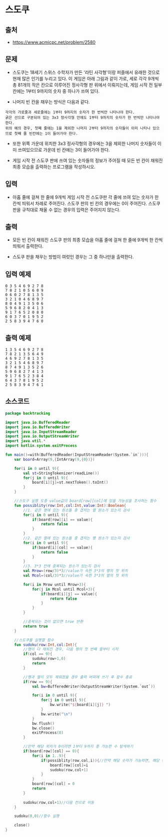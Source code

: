 # 스도쿠

## 출처

* https://www.acmicpc.net/problem/2580

## 문제

* 스도쿠는 18세기 스위스 수학자가 만든 '라틴 사각형'이랑 퍼즐에서 유래한 것으로 현재 많은 인기를 누리고 있다. 이 게임은 아래 그림과 같이 가로, 세로 각각 9개씩 총 81개의 작은 칸으로 이루어진 정사각형 판 위에서 이뤄지는데, 게임 시작 전 일부 칸에는 1부터 9까지의 숫자 중 하나가 쓰여 있다.

* 나머지 빈 칸을 채우는 방식은 다음과 같다.

```
각각의 가로줄과 세로줄에는 1부터 9까지의 숫자가 한 번씩만 나타나야 한다.
굵은 선으로 구분되어 있는 3x3 정사각형 안에도 1부터 9까지의 숫자가 한 번씩만 나타나야 한다.
위의 예의 경우, 첫째 줄에는 1을 제외한 나머지 2부터 9까지의 숫자들이 이미 나타나 있으므로 첫째 줄 빈칸에는 1이 들어가야 한다.
```

* 또한 위쪽 가운데 위치한 3x3 정사각형의 경우에는 3을 제외한 나머지 숫자들이 이미 쓰여있으므로 가운데 빈 칸에는 3이 들어가야 한다.

* 게임 시작 전 스도쿠 판에 쓰여 있는 숫자들의 정보가 주어질 때 모든 빈 칸이 채워진 최종 모습을 출력하는 프로그램을 작성하시오.

## 입력

* 아홉 줄에 걸쳐 한 줄에 9개씩 게임 시작 전 스도쿠판 각 줄에 쓰여 있는 숫자가 한 칸씩 띄워서 차례로 주어진다. 스도쿠 판의 빈 칸의 경우에는 0이 주어진다. 스도쿠 판을 규칙대로 채울 수 없는 경우의 입력은 주어지지 않는다. 

## 출력

* 모든 빈 칸이 채워진 스도쿠 판의 최종 모습을 아홉 줄에 걸쳐 한 줄에 9개씩 한 칸씩 띄워서 출력한다.

* 스도쿠 판을 채우는 방법이 여럿인 경우는 그 중 하나만을 출력한다.

## 입력 예제

```
0 3 5 4 6 9 2 7 8
7 8 2 1 0 5 6 0 9
0 6 0 2 7 8 1 3 5
3 2 1 0 4 6 8 9 7
8 0 4 9 1 3 5 0 6
5 9 6 8 2 0 4 1 3
9 1 7 6 5 2 0 8 0
6 0 3 7 0 1 9 5 2
2 5 8 3 9 4 7 6 0
```

## 출력 예제

```
1 3 5 4 6 9 2 7 8
7 8 2 1 3 5 6 4 9
4 6 9 2 7 8 1 3 5
3 2 1 5 4 6 8 9 7
8 7 4 9 1 3 5 2 6
5 9 6 8 2 7 4 1 3
9 1 7 6 5 2 3 8 4
6 4 3 7 8 1 9 5 2
2 5 8 3 9 4 7 6 1
```

## 소스코드

```kotlin
package backtracking

import java.io.BufferedReader
import java.io.BufferedWriter
import java.io.InputStreamReader
import java.io.OutputStreamWriter
import java.util.*
import kotlin.system.exitProcess

fun main()=with(BufferedReader(InputStreamReader(System.`in`))){
    var board=Array(9,{IntArray(9,{0})})

    for(i in 0 until 9){
        val st=StringTokenizer(readLine())
        for(j in 0 until 9){
            board[i][j]=st.nextToken().toInt()
        }
    }

    //스도구 실행 도중 value값이 board[row][col]에 있을 가능성을 조사하는 함수
    fun possiblity(row:Int,col:Int,value:Int):Boolean{
        //1. 같은 행에 있는 원소들 중 겹치는 열 원소가 있는지 검사
        for(i in 0 until 9){
            if(board[row][i] == value){
                return false
            }
        }
        //2. 같은 열에 있는 원소들 중 겹치는 행 원소가 있는지 검사
        for(i in 0 until 9){
            if(board[i][col] == value){
                return false
            }
        }
        //3. 3*3 칸에 중복되는 원소가 있는지 검사
        val Mrow=(row/3)*3//value가 속한 3*3의 행의 첫 위치
        val Mcol=(col/3)*3//value가 속한 3*3의 열의 첫 위치

        for(i in Mrow until Mrow+3){
            for(j in Mcol until Mcol+3){
                if(board[i][j] == value){
                    return false
                }
            }
        }

        //중복되는 것이 없으면 true 반환
        return true
    }

    //스도쿠를 실행할 함수
    fun sudoku(row:Int,col:Int){
        //행이 다 채워진 경우, 다음 행의 첫 번째 열부터 시작
        if(col == 9){
            sudoku(row+1,0)
            return
        }

        //행과 열이 모두 채워졌을 경우 출력 버퍼에 쓰기 후 함수 종료
        if(row == 9){
            val bw=BufferedWriter(OutputStreamWriter(System.`out`))

            for(i in 0 until 9){
                for(j in 0 until 9){
                    bw.write("${board[i][j]} ")
                }
                bw.write("\n")
            }
            bw.flush()
            bw.close()
            exitProcess(0)
        }

        //만약 해당 위치가 0이라면 1부터 9까지 중 가능한 수 탐색하기
        if(board[row][col] == 0){
            for(i in 1..9){
                if(possiblity(row,col,i)){//만약 해당 숫자가 가능하면, 해당 숫자를 채워넣는다.
                    board[row][col]=i
                    sudoku(row,col+1)
                }
            }
            board[row][col] = 0
            return
        }
        
        sudoku(row,col+1)//다음 칸으로 이동
    }

    sudoku(0,0)//함수 실행

    close()
}
```

